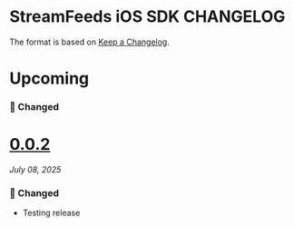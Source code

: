# StreamFeeds iOS SDK CHANGELOG

The format is based on [Keep a Changelog](https://keepachangelog.com/en/1.0.0/).

# Upcoming

### 🔄 Changed

# [0.0.2](https://github.com/GetStream/stream-feeds-swift/releases/tag/0.0.2)
_July 08, 2025_

### 🔄 Changed

- Testing release
